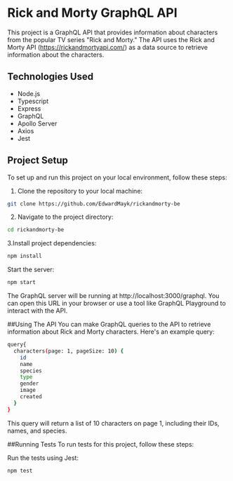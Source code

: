 # Rick and Morty GraphQL API

This project is a GraphQL API that provides information about characters from the popular TV series "Rick and Morty." The API uses the Rick and Morty API (https://rickandmortyapi.com/) as a data source to retrieve information about the characters.

## Technologies Used

- Node.js
- Typescript
- Express
- GraphQL
- Apollo Server
- Axios
- Jest

## Project Setup

To set up and run this project on your local environment, follow these steps:

1. Clone the repository to your local machine:

```bash
git clone https://github.com/EdwardMayk/rickandmorty-be
```
2. Navigate to the project directory:
```bash
cd rickandmorty-be
```
3.Install project dependencies:
```bash
npm install
```
Start the server:
```bash
npm start
```

The GraphQL server will be running at http://localhost:3000/graphql. You can open this URL in your browser or use a tool like GraphQL Playground to interact with the API.

##Using The API
You can make GraphQL queries to the API to retrieve information about Rick and Morty characters. Here's an example query:
```bash
query{
  characters(page: 1, pageSize: 10) {
    id
    name
    species
    type
    gender
    image
    created
  }
}
```
This query will return a list of 10 characters on page 1, including their IDs, names, and species.

##Running Tests
To run tests for this project, follow these steps:

Run the tests using Jest:
```bash
npm test
```




